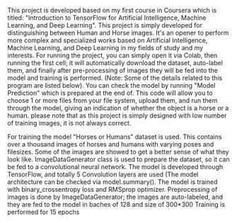 This project is developed based on my first course in Coursera which is titled: "Introduction to TensorFlow for Artificial Intelligence, Machine Learning, and Deep Learning". This project is simply developed for distinguishing between Human and Horse images. It's an opener to perform more complex and specialized works based on Artificial Intelligence, Machine Learning, and Deep Learning in my fields of study and my interests.
For running the project, you can simply open it via Colab, then running the first cell; it will automatically download the dataset, auto-label them, and finally after pre-processing of images they will be fed into the model and training is performed. (Note: Some of the details related to this program are listed below).
You can check the model by running "Model Prediction" which is prepared at the end of. This code will allow you to choose 1 or more files from your file system, upload them, and run them through the model, giving an indication of whether the object is a horse or a human. please note that as this project is simply designed with low number of training images, it is not always correct.

For training the model "Horses or Humans" dataset is used. This contains over a thousand images of horses and humans with varying poses and filesizes. Some of the images are showed to get a better sense of what they look like.
ImageDataGenerator class is used to prepare the dataset, so it can be fed to a convolutional neural network.
The model is developed through TensorFlow, and totally 5 Convolution layers are used (The model architecture can be checked via model.summary().
The model is trained with binary_crossentropy loss and RMSprop optimizer.
Preprocessing of images is done by ImageDataGenerator; the images are auto-labeled, and they are fed to the model in baches of 128 and size of 300*300
Training is performed for 15 epochs
